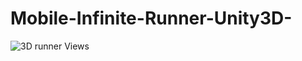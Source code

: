 # Mobile-Infinite-Runner-Unity3D-

![3D runner Views](https://user-images.githubusercontent.com/74358390/163548885-809d8e92-d948-4d83-bbf0-8cddab1797b2.gif)
